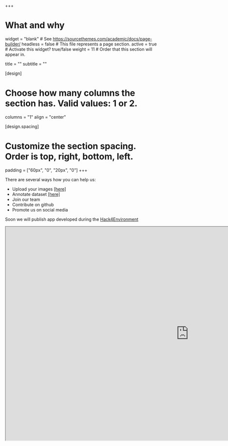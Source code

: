 +++
# What and why
widget = "blank"  # See https://sourcethemes.com/academic/docs/page-builder/
headless = false  # This file represents a page section.
active = true  # Activate this widget? true/false
weight = 11  # Order that this section will appear in.

title = ""
subtitle = ""

[design]
  # Choose how many columns the section has. Valid values: 1 or 2.
  columns = "1"
  align = "center"

[design.spacing]
  # Customize the section spacing. Order is top, right, bottom, left.
  padding = ["60px", "0", "20px", "0"]
+++

There are several ways how you can help us:

* Upload your images [[here]](http://tacodataset.org/upload)
* Annotate dataset [[here]](http://tacodataset.org/annotate)
* Join our team
* Contribute on github
* Promote us on social media

Soon we will publish app developed during the [Hack4Environment](https://detectwaste.ml/post/03-hack4environment/)

<iframe src="https://drive.google.com/file/d/1wINc1xXW72kNXy8hzmRVBT_PfN6T_Dco/preview" width="1200" height="700"></iframe>
